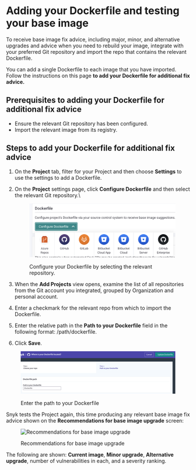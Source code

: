 # Adding your Dockerfile and testing your base image

To receive base image fix advice, including major, minor, and alternative upgrades and advice when you need to rebuild your image, integrate with your preferred Git repository and import the repo that contains the relevant Dockerfile.

You can add a single Dockerfile to each image that you have imported. Follow the instructions on this page **to add your Dockerfile for additional fix advice.**

## **Prerequisites to adding your Dockerfile for additional fix advice**

* Ensure the relevant Git repository has been configured.
* Import the relevant image from its registry.

## **Steps to add your Dockerfile for additional fix advice**

1. On the **Project** tab, filter for your Project and then choose **Settings** to use the settings to add a Dockerfile.
2.  On the **Project** settings page, click **Configure Dockerfile** and then select the relevant Git repository.\


    <div align="left">

    <figure><img src="../../.gitbook/assets/Screenshot 2023-07-14 at 09.05.42.png" alt="Configure your Dockerfile by selecting the relevant repository." width="563"><figcaption><p>Configure your Dockerfile by selecting the relevant repository.</p></figcaption></figure>

    </div>
3. When the **Add Projects** view opens, examine the list of all repositories from the Git account you integrated, grouped by Organization and personal account.
4. Enter a checkmark for the relevant repo from which to import the Dockerfile.
5. Enter the relative path in the **Path to your Dockerfile** field in the following format: /path/dockerfile.
6. Click **Save**.

<figure><img src="../../.gitbook/assets/image (45) (1) (1).png" alt="Enter the path to your Dockerfile"><figcaption><p>Enter the path to your Dockerfile</p></figcaption></figure>

Snyk tests the Project again, this time producing any relevant base image fix advice shown on the **Recommendations for base image upgrade** screen:

<figure><img src="../../.gitbook/assets/mceclip1-2-.png" alt="Recommendations for base image upgrade"><figcaption><p>Recommendations for base image upgrade</p></figcaption></figure>

The following are shown: **Current image**, **Minor upgrade**, **Alternative upgrade**, number of vulnerabilities in each, and a severity ranking.
